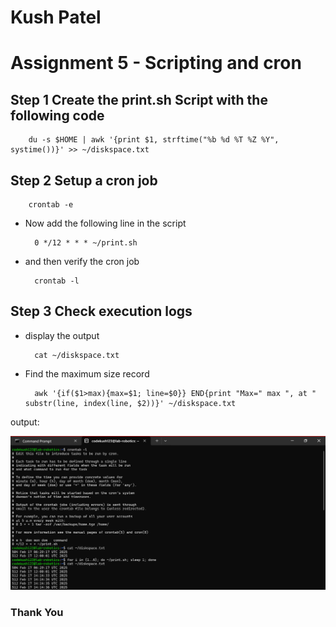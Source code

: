 # Kush Patel

# Assignment 5 - Scripting and cron

## Step 1 Create the print.sh Script with the following code

        du -s $HOME | awk '{print $1, strftime("%b %d %T %Z %Y", systime())}' >> ~/diskspace.txt

## Step 2 Setup a cron job

        crontab -e

- Now add the following line in the script

        0 */12 * * * ~/print.sh

- and then verify the cron job

        crontab -l

## Step 3 Check execution logs

- display the output

        cat ~/diskspace.txt

- Find the maximum size record

        awk '{if($1>max){max=$1; line=$0}} END{print "Max=" max ", at " substr(line, index(line, $2))}' ~/diskspace.txt

output:

![output](img/Crontab1.png)

### Thank You